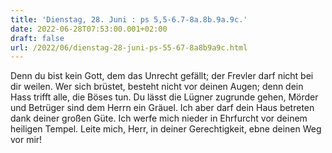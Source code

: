 ```yaml
---
title: 'Dienstag, 28. Juni : ps 5,5-6.7-8a.8b.9a.9c.'
date: 2022-06-28T07:53:00.001+02:00
draft: false
url: /2022/06/dienstag-28-juni-ps-55-67-8a8b9a9c.html
---
```


Denn du bist kein Gott, dem das Unrecht gefällt; der Frevler darf nicht bei dir weilen. Wer sich brüstet, besteht nicht vor deinen Augen; denn dein Hass trifft alle, die Böses tun. Du lässt die Lügner zugrunde gehen, Mörder und Betrüger sind dem Herrn ein Gräuel. Ich aber darf dein Haus betreten dank deiner großen Güte. Ich werfe mich nieder in Ehrfurcht vor deinem heiligen Tempel. Leite mich, Herr, in deiner Gerechtigkeit, ebne deinen Weg vor mir!